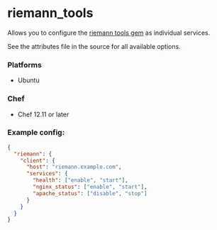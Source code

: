 # riemann_tools

Allows you to configure the [riemann tools gem](https://github.com/riemann/riemann-tools) as individual services.

See the attributes file in the source for all available options.

### Platforms

- Ubuntu

### Chef

- Chef 12.11 or later

### Example config:

```json
{
  "riemann": {
    "client": {
      "host": "riemann.example.com",
      "services": {
        "health": ["enable", "start"],
        "nginx_status": ["enable", "start"],
        "apache_status": ["disable", "stop"]
      }
    }
  }
}
``` 
